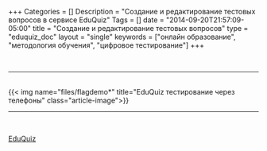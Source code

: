 +++
Categories = []
Description = "Создание и редактирование тестовых вопросов в сервисе EduQuiz"
Tags = []
date = "2014-09-20T21:57:09-05:00"
title = "Создание и редактирование тестовых вопросов"
type = "eduquiz_doc"
layout = "single"
keywords = ["онлайн образование", "методология обучения", "цифровое тестирование"]
+++


<br><hr><br>
{{< img name="files/flagdemo*" title="EduQuiz тестирование через телефоны" class="article-image">}}
<br><hr><br>

<a href="https://nla-eduquiz.eduai.pro" target="_blank">EduQuiz</a>

